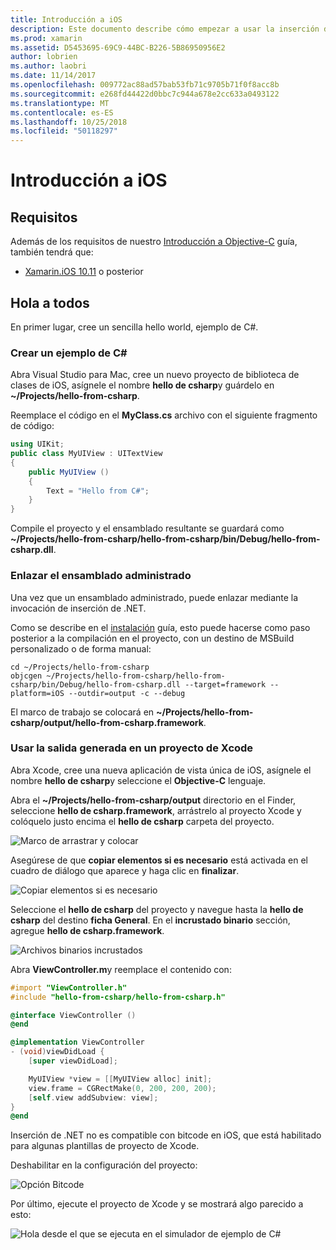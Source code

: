 ```yaml
---
title: Introducción a iOS
description: Este documento describe cómo empezar a usar la inserción de .NET con iOS. Describe los requisitos y presenta una aplicación de ejemplo para demostrar cómo enlazar un ensamblado administrado y usar la salida en un proyecto de Xcode.
ms.prod: xamarin
ms.assetid: D5453695-69C9-44BC-B226-5B86950956E2
author: lobrien
ms.author: laobri
ms.date: 11/14/2017
ms.openlocfilehash: 009772ac88ad57bab53fb71c9705b71f0f8acc8b
ms.sourcegitcommit: e268fd44422d0bbc7c944a678e2cc633a0493122
ms.translationtype: MT
ms.contentlocale: es-ES
ms.lasthandoff: 10/25/2018
ms.locfileid: "50118297"
---
```

# <a name="getting-started-with-ios"></a>Introducción a iOS

## <a name="requirements"></a>Requisitos

Además de los requisitos de nuestro [Introducción a Objective-C](~/tools/dotnet-embedding/get-started/objective-c/index.md) guía, también tendrá que:

* [Xamarin.iOS 10.11](https://visualstudio.microsoft.com/xamarin/) o posterior

## <a name="hello-world"></a>Hola a todos

En primer lugar, cree un sencilla hello world, ejemplo de C#.

### <a name="create-c-sample"></a>Crear un ejemplo de C#

Abra Visual Studio para Mac, cree un nuevo proyecto de biblioteca de clases de iOS, asígnele el nombre **hello de csharp**y guárdelo en **~/Projects/hello-from-csharp**.

Reemplace el código en el **MyClass.cs** archivo con el siguiente fragmento de código:

```csharp
using UIKit;
public class MyUIView : UITextView
{
    public MyUIView ()
    {
        Text = "Hello from C#";
    }
}
```

Compile el proyecto y el ensamblado resultante se guardará como **~/Projects/hello-from-csharp/hello-from-csharp/bin/Debug/hello-from-csharp.dll**.

### <a name="bind-the-managed-assembly"></a>Enlazar el ensamblado administrado

Una vez que un ensamblado administrado, puede enlazar mediante la invocación de inserción de .NET.

Como se describe en el [instalación](~/tools/dotnet-embedding/get-started/install/install.md) guía, esto puede hacerse como paso posterior a la compilación en el proyecto, con un destino de MSBuild personalizado o de forma manual:

```shell
cd ~/Projects/hello-from-csharp
objcgen ~/Projects/hello-from-csharp/hello-from-csharp/bin/Debug/hello-from-csharp.dll --target=framework --platform=iOS --outdir=output -c --debug
```

El marco de trabajo se colocará en **~/Projects/hello-from-csharp/output/hello-from-csharp.framework**.

### <a name="use-the-generated-output-in-an-xcode-project"></a>Usar la salida generada en un proyecto de Xcode

Abra Xcode, cree una nueva aplicación de vista única de iOS, asígnele el nombre **hello de csharp**y seleccione el **Objective-C** lenguaje.

Abra el **~/Projects/hello-from-csharp/output** directorio en el Finder, seleccione **hello de csharp.framework**, arrástrelo al proyecto Xcode y colóquelo justo encima el **hello de csharp**  carpeta del proyecto.

![Marco de arrastrar y colocar](ios-images/hello-from-csharp-ios-drag-drop-framework.png)

Asegúrese de que **copiar elementos si es necesario** está activada en el cuadro de diálogo que aparece y haga clic en **finalizar**.

![Copiar elementos si es necesario](ios-images/hello-from-csharp-ios-copy-items-if-needed.png)

Seleccione el **hello de csharp** del proyecto y navegue hasta la **hello de csharp** del destino **ficha General**. En el **incrustado binario** sección, agregue **hello de csharp.framework**.

![Archivos binarios incrustados](ios-images/hello-from-csharp-ios-embedded-binaries.png)

Abra **ViewController.m**y reemplace el contenido con:

```objective-c
#import "ViewController.h"
#include "hello-from-csharp/hello-from-csharp.h"

@interface ViewController ()
@end

@implementation ViewController
- (void)viewDidLoad {
    [super viewDidLoad];

    MyUIView *view = [[MyUIView alloc] init];
    view.frame = CGRectMake(0, 200, 200, 200);
    [self.view addSubview: view];
}
@end
```

Inserción de .NET no es compatible con bitcode en iOS, que está habilitado para algunas plantillas de proyecto de Xcode. 

Deshabilitar en la configuración del proyecto:

![Opción Bitcode](../../images/ios-bitcode-option.png)

Por último, ejecute el proyecto de Xcode y se mostrará algo parecido a esto:

![Hola desde el que se ejecuta en el simulador de ejemplo de C#](ios-images/hello-from-csharp-ios.png)
